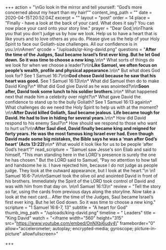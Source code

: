 +++
action = "\nGo look in the mirror and tell yourself: “God’s more concerned about my heart than my hair!”"
content_img_path = ""
date = 2020-04-15T20:52:04Z
excerpt = ""
layout = "post"
order = 14
place = "Finally - have a look at the back of your card. What does it say? You can now place your card onto your story line."
prayer = "Dear God,\n\nThank you that you don’t judge us by how we look. Help us to have a heart that is like yours and to love others as you do. Please give us the help of your Holy Spirit to face our Goliath-size challenges. All our confidence is in you.\n\nAmen"
qrcode = "/uploads/qr-king-david.png"
questions = "**After the time of the Judges, Saul became Israel’s first ever king. But he let God down. So it was time to choose a new king.**\n\n* What sorts of things do we look for when we choose a leader?\n\n**Like Samuel, we often focus on people’s wealth, profile and physical appearance.**\n\n* But what does God look for? See 1 Samuel 16:7\n\n**God chose David because he saw that his heart was good.** See 1 Samuel 16:13\n\n* What did Samuel then do to make David King?\n* What did God give David as he was anointed?\n\n**Soon after, David took some lunch to his soldier brothers.**\n\n* What happened next that made him a celebrity over night?\n* What gave David the confidence to stand up to the bully Goliath? See 1 Samuel 16:13 again\n* What challenges do we need the Holy Spirit to help us with at the moment?\n\n**After David killed Goliath, Saul became jealous**.  **Life became tough for David. He had to live in hiding for several years.**\n\n* How did David respond to his enemy Saul?\n* How should we respond to those who want to hurt us?\n\n**After Saul died, David finally became king and reigned for forty years. He was the most famous king Israel ever had. Even though David made some big mistakes, the Bible says he was a ‘man after God’s heart’ (Acts 13:22)**\n\n* What would it look like for us to be people ‘after God’s heart’?"
read_scripture = "Samuel saw Jesse's son Eliab and said to himself, “This man standing here in the LORD's presence is surely the one he has chosen.” But the LORD said to Samuel, “Pay no attention to how tall and handsome he is. I have rejected him, because I do not judge as people judge. They look at the outward appearance, but I look at the heart.”\n \n1 Samuel 16:6-7\n\n\nSamuel took the olive oil and anointed David in front of his brothers. Immediately the Spirit of the LORD took control of David and was with him from that day on. \n\n1 Samuel 16:13\n"
review = "Tell the story so far, using the cards from previous days along the storyline. Now take a look at the next card... After the time of the Judges, Saul became Israel’s first ever king. But he let God down. So it was time to choose a new king."
scripture = "1 Samuel 16:6-7, 13"
subtitle = "A heart for God"
thumb_img_path = "/uploads/king-david.png"
timeline = " Leaders"
title = "King David"
watch = "<iframe width=\"560\" height=\"315\" src=\"https://www.youtube.com/embed/OnNXbj6udy4\" frameborder=\"0\" allow=\"accelerometer; autoplay; encrypted-media; gyroscope; picture-in-picture\" allowfullscreen></iframe>"

+++
